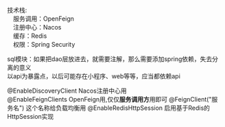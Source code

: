 技术栈:  
&emsp;服务调用：OpenFeign  
&emsp;注册中心：Nacos  
&emsp;缓存：Redis  
&emsp;权限：Spring Security

sql模块：如果把dao层放进去，就需要注解，那么需要添加spring依赖，失去分离的意义  
以api为暴露点，以后可能存在小程序、web等等，应当都依赖api

@EnableDiscoveryClient Nacos注册中心用  
@EnableFeignClients OpenFeign用,仅仅**服务调用方**用即可
@FeignClient("服务名") 这个名称给负载均衡用
@EnableRedisHttpSession 启用基于Redis的HttpSession实现



